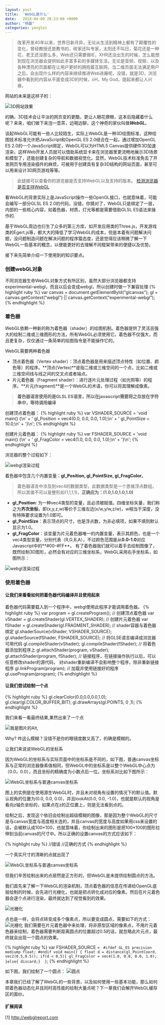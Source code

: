 ```yaml
---
layout: post
title:  'WebGL是什么'
date:   2018-04-09 20:23:00 +0800
author: "杨磊"
categories: yanglei
---
```



> 改革开发40年以来，世界日新月异，无论从生活到精神上都有了颠覆性的变化，曾经教授还是教书的，砖家还叫专家，太阳还不叫日，菊花还是一种花，老王还没那么多，Web还只需要做IE，XHR还没出生的时候，怎么能想到现在浏览器会提供如此丰富多彩的多媒体生活，无论是音频、视频、以及各种漂亮的页面都在让用户更好的拥抱着互联网，当二维页面无法满足用户之后，会出现什么样的内容来继续推进Web进展呢，没错，就是3D，浏览器中看到的内容从平面变成3D的时候，oH，My God，提起来都让人兴奋。

网站的未来是这样子的：

![3D网站效果](/assets/img/yanglei10-2.gif)

的确，3D技术会让平淡的网页变的更酷，更让人眼花撩眼，这本后隐藏着什么呢？来来，咱们做下来泡一壶茶，边喝边聊，这个神奇的家伙叫做***WebGL***。

谈起WebGL可能有一些人比较陌生，实际上WebGL是一种3D绘图标准，这种绘图技术标准允许把JavaScript和OpenGL ES 2.0结合在一起，通过增加OpenGL ES 2.0的一个JavaScript绑定，WebGL可以为HTML5 Canvas提供硬件3D加速渲染，这样Web开发人员就可以借助系统显卡来在浏览器里更流畅地展示3D场景和模型了，还能创建复杂的导航和数据视觉化。显然，WebGL技术标准免去了开发网页专用渲染插件的麻烦，可被用于创建具有复杂3D结构的网站页面，甚至可以用来设计3D网页游戏等等。
> 此链接可以查看你的游览器是否支持WebGL以及支持的版本。
> [检测浏览器是否支持WebGL](http://webglreport.com)

看WebGL的背景实际上是JavaScript操作一些OpenGL接口，也就意味着，可能会编写一部分GLSL ES 2.0的代码，没错，你猜对了，WebGL只是绑定了一层，内部的一些核心内容，如着色器，材质，灯光等都是需要借助GLSL ES语法来操作的.

基于WebGL周边也衍生了众多的第三方库，如开发应用类的Three.js，开发游戏类的Egert.js等，都大大的降低了学习WebGL的成本，但是本着有问题解决问题，没问题制造问题在解决问题的程序猿态度，还是觉得应该稍微了解一下WebGL一些基本的概念，以便能更好的去理解不同框架带来的便捷以及优势。

接下来先简单介绍一下使用到的知识要点。

### 创建webGL对象
不同浏览器生命WebGL对象方式有所区别，虽然大部分浏览器都支持experimental-webgl，而且以后会变成webgl，所以创建时做一下兼容处理
{% highlight ruby %}
var canvas = document.getElementById("glcanvas");
gl = canvas.getContext("webgl") || canvas.getContext("experimental-webgl");
{% endhighlight %}

### 着色器
WebGL依赖一种新的称为着色器（shader）的绘图机制。着色器提供了灵活且强大的绘制二维或三维图形的方法，所有WebGL必须使用它。着色器不仅强大，而且更复杂，仅仅通过一条简单的绘图指令是不能操作它的。


WebGL需要两种着色器

- 顶点着色器（Vertex shader）：顶点着色器是用来描述顶点特性（如位置、颜色等）的程序。**顶点(Vertex)**是指二维或三维空间的一个点，比如二维或三维空间线与线之间的交叉点或者端点。
- 片元着色器（Fragment shader）：进行逐片元处理过程（如光照等）的程序。**片元(fragment)**是一个WebGL的术语，你可以将其理解成像素。

 > **着色器语言使用的是GLSL ES语言，所以在javascript需要将之存放在字符串中，等待调用编译**

 创建顶点着色器：
{% highlight ruby %}
var VSHADER_SOURCE = 
  'void main() {\n' +
    '  gl_Position = vec4(0.0, 0.0, 0.0, 1.0);\n' +
    '  gl_PointSize = 10.0;\n' + 
  '}\n';
{% endhighlight %}

创建片元着色器：
{% highlight ruby %}
 var FSHADER_SOURCE =
    'void main() {\n' +
    '  gl_FragColor = vec4(1.0, 0.0, 0.0, 1.0);\n' +
'}\n';
{% endhighlight %}

浏览器的整个过程如下：

![webgl渲染过程](/assets/img/yanglei5.jpg)

着色器中包含几个内置变量：**gl_Position, gl_PointSize, gl_FragColor**。
>着色器语言中涉及到vec4的数据类型，此数据类型是一个思维浮点数组，所以其值不可以是整形如(1,1,1,1)，**正确应为：(1.0,1.0,1.0,1.0)**
- **gl_Position**: 为一种vec4类型的变量，且必须被赋值。四维坐标矢量，我们称之为**齐次坐标**，即(x,y,z,w)等价于三维左边(x/w,y/w,z/w)，w相当于深度，没有特殊要求设置为1.0即可。
- **gl_PointSize**：表示顶点的尺寸，也是浮点数，为非必填项，如果不填则默认显示为1.0。
- **gl_FragColor**：该变量为片元着色器唯一的内置变量，表示其颜色，也是一个vec4类型变量，分别代表（R,G,B,A），不过颜色范围是从**0.0-1.0**对应Javascript中的**#00-#FF**。
有了着色器我们就可以着手去绘制图像了，既然绘制3D图形，必然会有对应的三维坐标系，WebGL采用右手坐标系，如图所示：

![webgl渲染过程](/assets/img/right.jpg)

### 使用着色器
#### 让我们来看看如何把着色器代码编译并且使用起来
着色器代码需要载入到一个程序中，webgl使用此程序才能调用着色器。
{% highlight ruby %}
var program = gl.createProgram();
// 创建顶点着色器 
var vShader = gl.createShader(gl.VERTEX_SHADER);
// 创建片元着色器 
var fShader = gl.createShader(gl.FRAGMENT_SHADER);
// shader容器与着色器绑定 
gl.shaderSource(vShader, VSHADER_SOURCE);
gl.shaderSource(fShader, FSHADER_SOURCE);
// 将GLSE语言编译成浏览器可用代码 
gl.compileShader(vShader);
gl.compileShader(fShader);
// 将着色器添加到程序上 
gl.attachShader(program, vShader);
gl.attachShader(program, fShader);
// 链接程序，在链接操作执行以后，可以任意修改shader的源代码，
对shader重新编译不会影响整个程序，除非重新链接程序 
gl.linkProgram(program);
// 加载并使用链接好的程序 
gl.useProgram(program);
{% endhighlight %}

#### 让我们尝试绘制一个点
{% highlight ruby %}
gl.clearColor(0.0,0.0,0.0,1.0);
gl.clear(gl.COLOR_BUFFER_BIT);
gl.drawArrays(gl.POINTS, 0 ,1);
{% endhighlight %}

我们来看一看最终结果,果然出来了一个点

![我是图片的Alt](/assets/img/yanglei8-2.jpg),

Why? 咋这么模糊？没错不是你的眼镜度数又高了，的确是模糊的。

让我们来说说WebGL的坐标系

因为WebGL的坐标系与实际页面中的坐标系是不同的，如下图，普通canvas坐标系与正常的浏览器像素值相同，但WebGL中的坐标系是以整个WebGL中心点为（0.0，0.0），而且坐标的精确度为小数点后一位。坐标系对比如下图所示：

![WebGL坐标系与普通canvas坐标系](/assets/img/yanglei12-1.jpg)

图上的实例是在使用源生WebGL时，并且未对视角有设置的情况下的默认值。默认视角的位置为(0.0, 0.0, 0.0)，并且lookAt(0.0, 0.0, -1.0)，也就是默认的视角是看向z轴负坐标的，如果点在z的正位置上，则是无法看到点的。

绘制之后，发现这个依旧会绘制出超级模糊的图像，那是因为整个WebGL的尺寸是与canvas宽度与高度相关连的，并且canvas的宽度与高度如果用css来设置的话，会被默认成100×100，也就意味着，你绘制出来的图形是把100×100的图形拉伸到当前canvas的尺寸中。所以正确的设置canvas的方式应该如下：

{% highlight ruby %}
//错误
<canvas id="glcanvas" style="width: 700px; height: 500px;">
//正确的方式
<canvas id="glcanvas" width="700" height="500">
{% endhighlight %}

一个真实尺寸的清晰的点就出现了

![WebGL坐标系与普通canvas坐标系](/assets/img/yanglei6.jpg)

但我们辛苦绘制出来的点居然是正方形的，但WebGL是未提供绘制圆点的方法。

我们首先来了解一下WebGL的渲染机制，顶点着色器的信息在传递给OpenGL底层绘制的时候，会先进行光栅化，也就是把点转化成对应的像素。然后在片元着色器会逐个点进行渲染，最终就达到了视觉看到的效果。

![光栅化](/assets/img/yanglei10-3.jpg)

点也是一样，会将点转变成多个像素点，所以要变成圆点，需要如下的方式：
![光栅化](/assets/img/10-2.jpg)
我们需要在片元着色器中来处理，将非原型区域的像素点，不用片元着色器来绘制，着色器需要判断距离圆点的位置超过0.5的话，就忽略此片元点，最终就会出现一个圆点的效果。

{% highlight ruby %}
var FSHADER_SOURCE = `
 #ifdef GL_ES
     precision mediump float;
 #endif
void main() {
  float d = distance(gl_PointCoord, vec2(0.5,0.5));
    if(d < 0.5){
      gl_FragColor = vec4(1.0, 0.0, 0.0, 1.0);
    }else{ discard;} 
}`;
{% endhighlight %}

如下图，我们绘制了一个圆点：
![圆点](/assets/img/yanglei10-4.png)

本章我们已经了解了WebGL的一些背景，以及如何使用一些基本功能，那么如何把着色器动态化并且同时高性能的绘制大量点呢？下一章我们会解开WebGL缓存区的面纱。

#### 扩展阅读
[1] http://webglreport.com